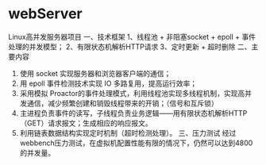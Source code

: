 # webServer
Linux高并发服务器项目
一、技术框架
  1、线程池 + 非阻塞socket + epoll + 事件处理的并发模型；
  2、有限状态机解析HTTP请求
  3、定时更新 + 超时删除
二、主要内容
  1. 使用 socket 实现服务器和浏览器客户端的通信；
  2. 用 epoll 事件检测技术实现 IO 多路复用，提高运行效率；
  3. 采用模拟 Proactor的事件处理模式，利用线程池实现多线程机制，实现高并发通信，减少频繁创建和销毁线程带来的开销；（信号和互斥锁）
  4. 主进程负责事件的读写，子线程负责业务逻辑——用有限状态机解析HTTP（GET）请求报文；生成相应的响应报文。
  5. 利用链表数据结构实现定时机制（超时检测处理）。
三、压力测试
  经过webbench压力测试，在虚拟机配置性能有限的情况下，仍然可以达到4800的并发量。
